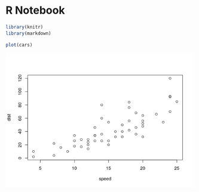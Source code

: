 R Notebook
================

``` r
library(knitr)
library(markdown)
```

``` r
plot(cars)
```

![](test_files/figure-gfm/unnamed-chunk-2-1.png)<!-- -->
